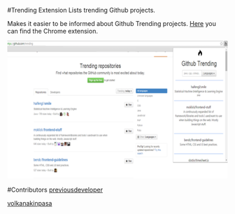 #Trending Extension
Lists trending Github projects.

Makes it easier to be informed about Github Trending projects.
[Here](https://chrome.google.com/webstore/detail/github-trending-projects/mckfdhpcippjoljnpfnkjgjbmnnlelia) you can find the Chrome extension.


![Alt text](/images/1280-homepage.png)

#Contributors
[previousdeveloper](https://github.com/previousdeveloper)

[volkanakinpasa](https://github.com/volkanakinpasa)
